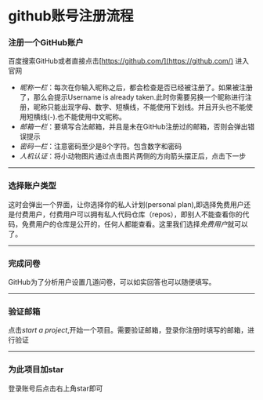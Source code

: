 # github账号注册流程

### 注册一个GitHub账户

百度搜索GitHub或者直接点击[https://github.com/](https://github.com/) 进入官网  
- _昵称一栏_：每次在你输入昵称之后，都会检查是否已经被注册了。如果被注册了，那么会提示Username is already taken.此时你需要另换一个昵称进行注册，昵称只能出现字母、数字、短横线，不能使用下划线。并且开头也不能使用短横线(-).也不能使用中文昵称。  
- _邮箱一栏_：要填写合法邮箱，并且是未在GitHub注册过的邮箱，否则会弹出错误提示  
- _密码一栏_：注意密码至少是8个字符。包含数字和密码  
- _人机认证_：将小动物图片通过点击图片两侧的方向箭头摆正后，点击下一步

---

### 选择账户类型

这时会弹出一个界面，让你选择你的私人计划(personal plan),即选择免费用户还是付费用户，付费用户可以拥有私人代码仓库（repos），即别人不能查看你的代码，免费用户的仓库是公开的，任何人都能查看。这里我们选择*免费用户*就可以了。

---

### 完成问卷

GitHub为了分析用户设置几道问卷，可以如实回答也可以随便填写。  

---

### 验证邮箱

点击*start a project*,开始一个项目。需要验证邮箱，登录你注册时填写的邮箱，进行验证

---

### 为此项目加star

登录账号后点击右上角star即可